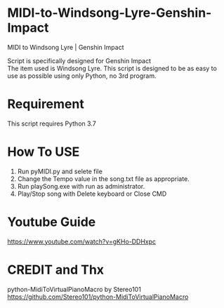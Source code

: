 # MIDI-to-Windsong-Lyre-Genshin-Impact
MIDI to Windsong Lyre | Genshin Impact

Script is specifically designed for Genshin Impact  
The item used is Windsong Lyre.
This script is designed to be as easy to use as possible 
using only Python, no 3rd program.

# Requirement
This script requires Python 3.7

# How To USE 
1. Run pyMIDI.py and selete file
2. Change the Tempo value in the song.txt file as appropriate.
3. Run playSong.exe with run as administrator.
4. Play/Stop song with Delete keyboard or Close CMD

# Youtube Guide
https://www.youtube.com/watch?v=gKHo-DDHxpc

# CREDIT and Thx
python-MidiToVirtualPianoMacro by Stereo101  
https://github.com/Stereo101/python-MidiToVirtualPianoMacro
